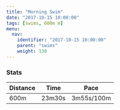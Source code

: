 ```yaml
---
title: "Morning Swim"
date: "2017-10-15 10:00:00"
tags: [swims, 600m m]
menu:
  nav:
    identifier: "2017-10-15 10:00:00"
    parent: "swims"
    weight: 130
---
```


### Stats

| Distance | Time | Pace |
|----------|------|------|
|600m|23m30s|3m55s/100m|
